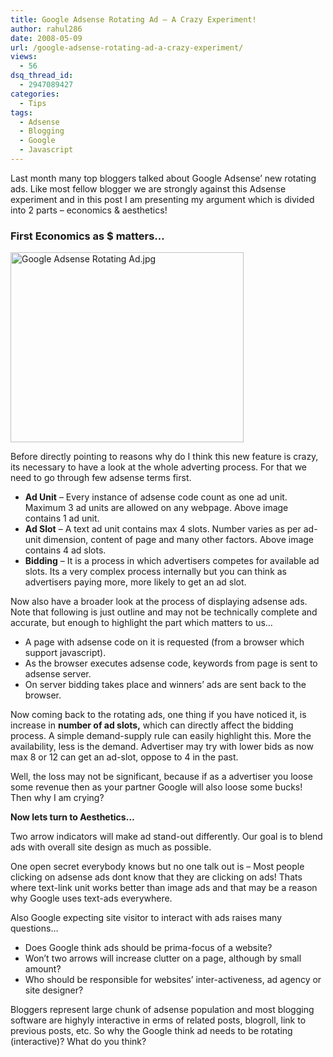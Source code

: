 ```yaml
---
title: Google Adsense Rotating Ad – A Crazy Experiment!
author: rahul286
date: 2008-05-09
url: /google-adsense-rotating-ad-a-crazy-experiment/
views:
  - 56
dsq_thread_id:
  - 2947089427
categories:
  - Tips
tags:
  - Adsense
  - Blogging
  - Google
  - Javascript
---
```

Last month many top bloggers talked about Google Adsense&#8217; new rotating ads. Like most fellow blogger we are strongly against this Adsense experiment and in this post I am presenting my argument which is divided into 2 parts &#8211; economics & aesthetics!

### First Economics as $ matters&#8230;

<span style="line-height: normal"><img class="wp-image-52798" src="http://cdn.devilsworkshop.org/files/2008/05/google-adsense-rotating-ad.jpg" alt="Google Adsense Rotating Ad.jpg" width="373" height="304" /></span>

Before directly pointing to reasons why do I think this new feature is crazy, its necessary to have a look at the whole adverting process. For that we need to go through few adsense terms first.

  * **Ad Unit** &#8211; Every instance of adsense code count as one ad unit. Maximum 3 ad units are allowed on any webpage. Above image contains 1 ad unit.
  * **Ad Slot** &#8211; A text ad unit contains max 4 slots. Number varies as per ad-unit dimension, content of page and many other factors. Above image contains 4 ad slots.
  * **Bidding** &#8211; It is a process in which advertisers competes for available ad slots. Its a very complex process internally but you can think as advertisers paying more, more likely to get an ad slot.

Now also have a broader look at the process of displaying adsense ads. Note that following is just outline and may not be technically complete and accurate, but enough to highlight the part which matters to us&#8230;

  * A page with adsense code on it is requested (from a browser which support javascript).
  * As the browser executes adsense code, keywords from page is sent to adsense server.
  * On server bidding takes place and winners&#8217; ads are sent back to the browser.

Now coming back to the rotating ads, one thing if you have noticed it, is increase in **number of ad slots,** which can directly affect the bidding process. A simple demand-supply rule can easily highlight this. More the availability, less is the demand. Advertiser may try with lower bids as now max 8 or 12 can get an ad-slot, oppose to 4 in the past.

Well, the loss may not be significant, because if as a advertiser you loose some revenue then as your partner Google will also loose some bucks! Then why I am crying?

<span style="font-size: 14px;font-weight: bold;line-height: normal">Now lets turn to Aesthetics&#8230;</span>

Two arrow indicators will make ad stand-out differently. Our goal is to blend ads with overall site design as much as possible.

One open secret everybody knows but no one talk out is &#8211; Most people clicking on adsense ads dont know that they are clicking on ads! Thats where text-link unit works better than image ads and that may be a reason why Google uses text-ads everywhere.

Also Google expecting site visitor to interact with ads raises many questions&#8230;

  * Does Google think ads should be prima-focus of a website?
  * Won&#8217;t two arrows will increase clutter on a page, although by small amount?
  * Who should be responsible for websites&#8217; inter-activeness, ad agency or site designer?

Bloggers represent large chunk of adsense population and most blogging software are highyly interactive in erms of related posts, blogroll, link to previous posts, etc. So why the Google think ad needs to be rotating (interactive)? What do you think?
